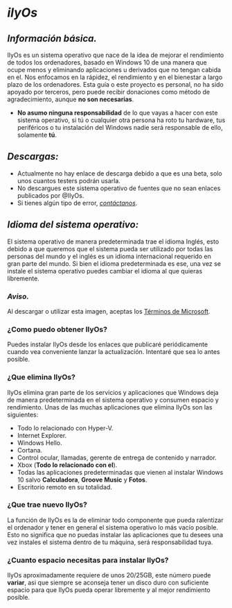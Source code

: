 # *ilyOs*
## *Información básica.*
IlyOs es un sistema operativo que nace de la idea de mejorar el rendimiento de todos los ordenadores, basado en Windows 10 de una manera que ocupe menos y eliminando aplicaciones u derivados que no tengan cabida en el. Nos enfocamos en la rápidez, el rendimiento y en el bienestar a largo plazo de los ordenadores.
Esta guía o este proyecto es personal, no ha sido apoyado por terceros, pero puede recibir donaciones como método de agradecimiento, aunque **no son necesarias**.
- **No asumo ninguna responsabilidad** de lo que vayas a hacer con este sistema operativo, si tú o cualquier otra persona ha roto tu hardware, tus periféricos o tu instalación del Windows nadie será responsable de ello, solamente **tú**.

## *Descargas:*
- Actualmente no hay enlace de descarga debido a que es una beta, solo unos cuantos testers podrán usarla.
- No descargues este sistema operativo de fuentes que no sean enlaces publicados por @IlyOs.
- Si tienes algún tipo de error, [*contáctanos*](https://twitter.com/7ilyOs).

## *Idioma del sistema operativo:*
El sistema operativo de manera predeterminada trae el idioma Inglés, esto debido a que queremos que el sistema pueda ser utilizado por todas las personas del mundo y el inglés es un idioma internacional requerido en gran parte del mundo. Si bien el idioma predeterminada es ese, una vez se instale el sistema operativo puedes cambiar el idioma al que quieras libremente.

### *Aviso.*
Al descargar o utilizar esta imagen, aceptas los [Términos de Microsoft](https://www.microsoft.com/es-es/servicesagreement).

### **¿Como puedo obtener IlyOs?**
Puedes instalar IlyOs desde los enlaces que publicaré periódicamente cuando vea conveniente lanzar la actualización. Intentaré que sea lo antes posible.
### **¿Que elimina IlyOs?**
IlyOs elimina gran parte de los servicios y aplicaciones que Windows deja de manera predeterminada en el sistema operativo y consumen espacio y rendimiento. Unas de las muchas aplicaciones que elimina IlyOs son las siguientes:
- Todo lo relacionado con Hyper-V.
- Internet Explorer.
- Windows Hello.
- Cortana.
- Control ocular, llamadas, gerente de entrega de contenido y narrador.
- Xbox (**Todo lo relacionado con el**).
- Todas las aplicaciones predeterminadas que vienen al instalar Windows 10 salvo **Calculadora**, **Groove Music** y **Fotos**.
- Escritorio remoto en su totalidad.
### **¿Que trae nuevo IlyOs?**
La función de IlyOs es la de eliminar todo componente que pueda ralentizar el ordenador y tener en general el sistema operativo lo más vacío posible. Esto no significa que no puedas instalar las aplicaciones que tu desees una vez instales el sistema dentro de tu máquina, será responsabilidad tuya.
### **¿Cuanto espacio necesitas para instalar IlyOs?**
IlyOs aproximadamente requiere de unos 20/25GB, este número puede **variar**, asi que siempre se aconseja tener un disco duro con suficiente espacio para que IlyOs pueda operar libremente y al mejor rendimiento posible.
